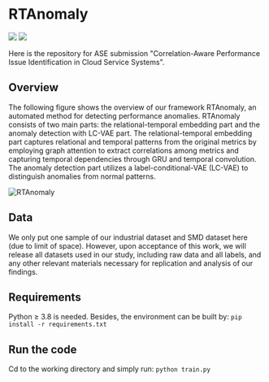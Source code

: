 # RTAnomaly
![](https://img.shields.io/badge/version-1.0-blue.svg) 
![](https://img.shields.io/badge/language-python-orange.svg)

Here is the repository for ASE submission "Correlation-Aware Performance Issue Identification in Cloud Service Systems". 

## Overview

The following figure shows the overview of our framework RTAnomaly, an automated method for detecting performance anomalies. RTAnomaly consists of two main parts: the relational-temporal embedding part and the anomaly detection with LC-VAE part. The relational-temporal embedding part captures relational and temporal patterns from the original metrics by employing graph attention to extract correlations among metrics and capturing temporal dependencies through GRU and temporal convolution. The anomaly detection part utilizes a label-conditional-VAE (LC-VAE) to distinguish anomalies from normal patterns. 

![RTAnomaly](https://github.com/ASE-Submission/RTAnomaly/assets/131580646/e6a21e32-d5bf-49c4-9e48-18f124f4083e)

## Data

We only put one sample of our industrial dataset and SMD dataset here (due to limit of space). However, upon acceptance of this work, we will release all datasets used in our study, including raw data and all labels, and any other relevant materials necessary for replication and analysis of our findings.

## Requirements

Python $\geq$ 3.8 is needed. Besides, the environment can be built by:
```pip install -r requirements.txt```

## Run the code
Cd to the working directory and simply run:
```python train.py```
